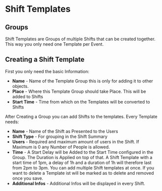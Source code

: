 # Shift Templates

## Groups
Shift Templates are Groups of multiple Shifts that can be created together.
This way you only need one Template per Event.

## Creating a Shift Template
First you only need the basic Information:

* **Name** - Name of the Template Group this is only for adding it to other objects.
* **Place** - Where this Template Group should take Place. This will be added to Shifts
* **Start Time** - Time from which on the Templates will be converted to Shifts

After Creating a Group you can add Shifts to the templates.
Every Template needs:

* **Name** - Name of the Shift as Presented to the Users
* **Shift Type** - For grouping in the Shift Summary
* **Users** - Required and maximum amount of users in the Shift. If Maximum is 0 any Number of People is allowed.
* **Time** - A Start Delay will be Added to the Start Time configured in the Group. The Duration is Applied on top of that.
A Shift Template with a start time of 1pm, a delay of 1h and a duration of 1h will therefore last from 2pm to 3pm.
You can add multiple Shift templates at once. If you want to delete a Template ist will be marked as to delete and removed once you save.
* **Additional Infos** - Additional Infos will be displayed in every Shift.